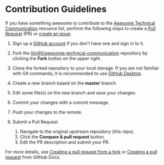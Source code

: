 # Contribution Guidelines

If you have something awesome to contribute to the [Awesome Technical Communication](/README.md) resource list, perform the following steps to create a [Pull Request](https://docs.github.com/en/github/collaborating-with-issues-and-pull-requests/about-pull-requests) (PR) or [create an issue](https://github.com/lilin90/awesome-technical-communication/issues/new/choose).

1. Sign up a [GitHub account](https://github.com/join) if you don't have one and sign in to it.

2. Fork the [lilin90/awesome-technical-communication](https://github.com/lilin90/awesome-technical-communication) repository by clicking the **Fork** button on the upper right.

3. Clone the forked repository to your local storage. If you are not familiar with Git commands, it is recommended to use [GitHub Desktop](https://desktop.github.com/).

4. Create a new branch based on the **master** branch.

5. Edit some file(s) on the new branch and save your changes.

6. Commit your changes with a commit message.

7. Push your changes to the remote.

8. Submit a Pull Request.

    1. Navigate to the original upstream repository (this repo).
    2. Click the **Compare & pull request** button.
    3. Edit the PR description and submit your PR.

For more details, see [Creating a pull request from a fork](https://docs.github.com/en/pull-requests/collaborating-with-pull-requests/proposing-changes-to-your-work-with-pull-requests/creating-a-pull-request-from-a-fork) or [Creating a pull request](https://docs.github.com/en/pull-requests/collaborating-with-pull-requests/proposing-changes-to-your-work-with-pull-requests/creating-a-pull-request) from GitHub Docs.